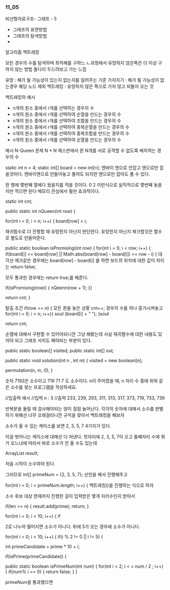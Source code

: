 ### 11_05

비선형자료구조- 그래프 - 5

- 그래프의 표현방법
- 그래프의 탐색방법
- 

알고리즘 백트래킹 

모든 경우의 수를 탐색하며 최적해를 구하느 ㄴ과정에서 유망하지 않은쪽은 더 이상 구하지 않는 
방법
돌다리 두드려보고 가는 느낌

유망 : 해가 될 가능성이 있는지 없는지를 알려주는 기준
가지치기 : 해가 될 가능성이 없는경우 해당 노드 제외
백트래킹 : 유망하지 않은 쪽으로 가지 않고 되돌아 오는 것

백트래킹의 예시
- n개의 원소 중에서 r개를 선택하는 경우의 수
- n개의 원소 중에서 r개를 선택하여 순열을 만드는 경우의 수
- n개의 원소 중에서 r개를 선택하여 조합을 만드는 경우의 수
- n개의 원소 중에서 r개를 선택하여 중복순열을 만드는 경우의 수
- n개의 원소 중에서 r개를 선택하여 중복조합을 만드는 경우의 수
- n개의 원소 중에서 r개를 선택하여 순열을 만드는 경우의 수

예시 N-Queen 문제 
N * N 체스판에서 퀸 N개를 서로 공격할 수 없도록 배치하는 경우의 수 

static int n = 4;
static int[] board = new int[n];
엔바이 엔으로 안잡고 엔으로만 잡을것이다. 
엔바이엔으로 만들어놓고 풀어도 되지만 
엔으로만 잡아도 풀 수 있다.

한 행에 몇번째 열에다 뒀을지를 적을 것이다. 
0 2
이런식으로 실직적으로 몇번째 놓을지만 적으면 된다 메모리 관심에서 훨씬 효과적이다. 

static int cnt;

public static int nQueen(int row) {

for(int i = 0; i < n; i++) {
board[row] = i;

재귀함수로 더 진행할 때 유망한지 아닌지 판단한다. 
유망한지 아닌지 체크할것은 함수로 별도로 만들어준다. 

public static boolean isPromising(int row) {
for(int i = 0; i < row; i++) {
if(board[i] == board[row] || Math.abs(board[row] - board[i]) == row - i) {
대각선 체크같은 경우에는 board[row] - board[i] 를 하면
보드의 위치에 대한 값이 차이는 return false; 

모두 통과한 경우에는 return true;를 해준다. 

if(isPromising(row)) {
  nQeenn(row + 1);
}}

return cnt;
}

탈출 조건 
if(row == n) {
모든 퀸을 놓은 상황 
cnt++;
경우의 수를 하나 증가시켜놓고 
for(int i = 0; i < n; i++){
sout    (board[i] + " ");
}sout   

return cnt;

순열에 대해서 구현할 수 있어야되니깐 그냥 해봤는데 사실 재귀함수에 대한 내용도 
있어야 되고 그래프 서치도 해야되는 부분이 있다. 

public static boolean[] visited;
public static int[] out;

public static void solution(int n , int m) {
visited = new boolean[n];

permutation(n, m, 0);
}

숫자 7192은 소수이고 
719 71 7 도 소수이다. 
n이 주어졌을 때, n 자리 수 중에 위와 같은 소수를 찾는 프로그램을 작성하세요.

//입출력 예시 
//입력 n : 3
//출력 233, 239, 293, 311, 313, 317, 373, 719, 733, 739

반복문을 돌릴 때 검사해야되는 양이 점점 늘어난다. 
각각의 숫자에 대해서 소수를 판별하기 위해선 너무 오래걸리니깐 규칙을 찾아서 백트래킹을
해보자 

소수가 올 수 있는 케이스를 보면 2, 3, 5, 7
4가지가 있다. 

이걸 벗어나는 케이스에 대해선 다 처낸다. 
첫자리에 2, 3, 5, 7이 오고 둘째자리 수에 뭐가 오느냐에 따라서 바로 소수가 안
올 수도 있는데 

ArrayList<Integer> result;

처음 시작이 소수여야 된다. 

그러므로 int[] primeNum = {2, 3, 5, 7};
선언을 해서 진행해주고 

for(int i = 0; i < primeNum.length; i++) {
백트래킹()을 진행하는 식으로 하자 

소수 후보 대상 현재까지 진행한 길이 입력받은 몇개 자리수인지 받아서 

if(len >= n) {
result.add(prime);
return;
}

for(int i = 0; i < 10; i++) {
if

2로 나누어 떨어지면 소수가 아니다. 
뒤에 5가 오는 경우에 소수가 아니다. 

for(int i = 0; i < 10; i++) {
if(i % 2 != 0 || i != 5) {

int primeCandidate = prime * 10 + i;

if(isPrime(primeCandidate)) {

public static boolean isPrimeNum(int num) {
for(int i = 2; i < = num / 2 ; i++){
if(num% i == 0) {
return false;
}
}

primeNum을 통과했으면 







































